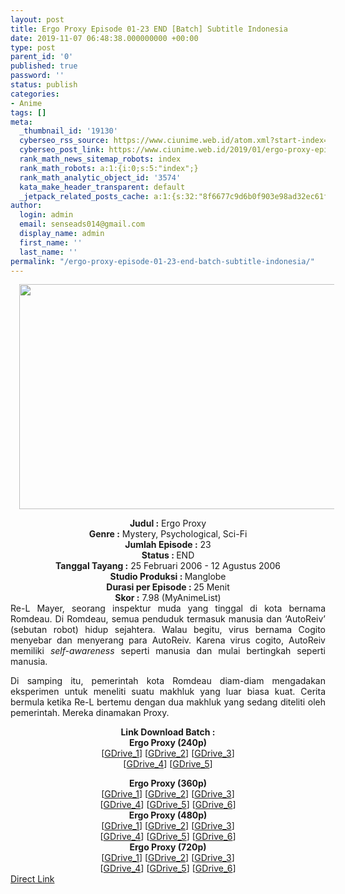 ```yaml
---
layout: post
title: Ergo Proxy Episode 01-23 END [Batch] Subtitle Indonesia
date: 2019-11-07 06:48:38.000000000 +00:00
type: post
parent_id: '0'
published: true
password: ''
status: publish
categories:
- Anime
tags: []
meta:
  _thumbnail_id: '19130'
  cyberseo_rss_source: https://www.ciunime.web.id/atom.xml?start-index=2101&max-results=150
  cyberseo_post_link: https://www.ciunime.web.id/2019/01/ergo-proxy-episode-01-23-end-batch.html
  rank_math_news_sitemap_robots: index
  rank_math_robots: a:1:{i:0;s:5:"index";}
  rank_math_analytic_object_id: '3574'
  kata_make_header_transparent: default
  _jetpack_related_posts_cache: a:1:{s:32:"8f6677c9d6b0f903e98ad32ec61f8deb";a:2:{s:7:"expires";i:1662939426;s:7:"payload";a:0:{}}}
author:
  login: admin
  email: senseads014@gmail.com
  display_name: admin
  first_name: ''
  last_name: ''
permalink: "/ergo-proxy-episode-01-23-end-batch-subtitle-indonesia/"
---
```

<div class="separator" style="clear: both; text-align: center;"><a href="https://4.bp.blogspot.com/-YUzgkbQ9VwM/XDFbcBOo7jI/AAAAAAAAGUc/9WdILcrfHHsLxrIv_RJNRMRSi-aY6uJQACLcBGAs/s1600/Ergo%2BProxy.jpg" imageanchor="1" style="margin-left: 1em; margin-right: 1em;"><img border="0" data-original-height="720" data-original-width="1280" height="360" src="{{ site.baseurl }}/assets/2019/11/Ergo%2BProxy.jpg" width="640" /></a></div>
<p>
<div style="text-align: center;"><b>Judul :</b> Ergo Proxy</div>
<div style="text-align: center;"><b><b>Genre :</b></b> Mystery, Psychological, Sci-Fi</div>
<div style="text-align: center;"><b>Jumlah Episode :</b> 23<br /><b>Status :&nbsp;</b>END<br /><b>Tanggal Tayang :</b> 25 Februari 2006 - 12 Agustus 2006<br /><b>Studio Produksi : </b>Manglobe<br /><b>Durasi per Episode :&nbsp;</b>25 Menit</div>
<div style="text-align: center;"><b>Skor :</b> 7.98 (MyAnimeList)</div>
<div style="text-align: justify;"></div>
<div style="text-align: justify;">Re-L Mayer, seorang inspektur muda yang tinggal di kota bernama Romdeau. Di Romdeau, semua penduduk termasuk manusia dan ‘AutoReiv’ (sebutan robot) hidup sejahtera. Walau begitu, virus bernama Cogito menyebar dan menyerang para AutoReiv. Karena virus cogito, AutoReiv memiliki <i>self-awareness</i> seperti manusia dan mulai bertingkah seperti manusia.</p>
<p>Di samping itu, pemerintah kota Romdeau diam-diam mengadakan eksperimen untuk meneliti suatu makhluk yang luar biasa kuat. Cerita bermula ketika Re-L bertemu dengan dua makhluk yang sedang diteliti oleh pemerintah. Mereka dinamakan Proxy.</p></div>
<div style="text-align: justify;"></div>
<div style="text-align: justify;"></div>
<div style="text-align: center;"><b>Link Download Batch :</b></div>
<div style="text-align: center;">
<div style="text-align: center;"><b>Ergo Proxy (240p)</b></div>
<div style="text-align: center;">[<a href="https://drive.google.com/uc?id=1bycgVlR6obMChRQlrlkK8pnhWw8tUkpz" target="_blank" rel="noopener">GDrive_1</a>] [<a href="https://drive.google.com/uc?id=1VzgRhzKncT65DXGLo3UIVAuCl72G5HVl" target="_blank" rel="noopener">GDrive_2</a>] [<a href="https://drive.google.com/uc?id=1Ard40-NcQ1_CuWzfaxxf92bhnUGEwNGX" target="_blank" rel="noopener">GDrive_3</a>]<br />[<a href="https://drive.google.com/uc?id=1VudBzHOB34Wsz5Ls52AaMICJZ4xBhW0f" target="_blank" rel="noopener">GDrive_4</a>] [<a href="https://drive.google.com/uc?export=download&amp;id=1VZumxwh4I8fstCtvkXVMJT0jCFnMKbJf" target="_blank" rel="noopener">GDrive_5</a>]</div>
<p></div>
<div style="text-align: center;"><b>Ergo Proxy (360p)</b></div>
<div style="text-align: center;">[<a href="https://drive.google.com/uc?id=1HQlrE-tbl4v3aKIWXtxeLl8B3iW_klJu" target="_blank" rel="noopener">GDrive_1</a>] [<a href="https://drive.google.com/uc?id=1bwmM4-BsDPE9012hLU3EobafdAegUPEG" target="_blank" rel="noopener">GDrive_2</a>] [<a href="https://drive.google.com/uc?id=1RKEJfBv3nzZKkFNe2xGpEfvxr4i0SP8o" target="_blank" rel="noopener">GDrive_3</a>]<br />[<a href="https://drive.google.com/uc?id=1t1hQ-cQxihzKBscV7cRYEWxfPm8rXwFT" target="_blank" rel="noopener">GDrive_4</a>] [<a href="https://drive.google.com/uc?id=13faCGIp6SdgoGHS5LEUHRvxKDRgFr6g7" target="_blank" rel="noopener">GDrive_5</a>] [<a href="https://drive.google.com/uc?export=download&amp;id=1cCH5SsnHLuQ2G_JHHtu22rw8NW-c6xG0" target="_blank" rel="noopener">GDrive_6</a>]</div>
<div style="text-align: center;"></div>
<div style="text-align: center;"><b>Ergo Proxy (480p)</b><br />[<a href="https://drive.google.com/uc?id=1C-8oLCKkgL7puXqg4TvmSifR3Ui9nH_w" target="_blank" rel="noopener">GDrive_1</a>] [<a href="https://drive.google.com/uc?id=1X0-0qUnTMJusoCk2YHKXVjAPlaCmNer8" target="_blank" rel="noopener">GDrive_2</a>] [<a href="https://drive.google.com/uc?id=1OFwZ1vC1ZdHLSQeIvRDy3V6tKJvc7bnP" target="_blank" rel="noopener">GDrive_3</a>]<br />[<a href="https://drive.google.com/uc?id=1cP7Ld-U_RbjqL5gRiY-veLdaatJQxXE-" target="_blank" rel="noopener">GDrive_4</a>] [<a href="https://drive.google.com/uc?id=1znaw-QJb3-lO2vbnDL_8LFxz-tu03v9O" target="_blank" rel="noopener">GDrive_5</a>] [<a href="https://drive.google.com/uc?export=download&amp;id=1lZYtRFGCemnNKQHG0c5dJTr5_d8EiDUh" target="_blank" rel="noopener">GDrive_6</a>]</div>
<div style="text-align: center;"><b>Ergo Proxy (720p)</b><br />[<a href="https://drive.google.com/uc?id=1K3_KoAdhlAfRKGWgLbIR1OTuH7VraQKB" target="_blank" rel="noopener">GDrive_1</a>] [<a href="https://drive.google.com/uc?id=1-me3DtnzOD3onq_sfS8vrgYCBgKatk-4" target="_blank" rel="noopener">GDrive_2</a>] [<a href="https://drive.google.com/uc?id=1OxtWVc3bNBL1hinBVhtOZZBidph4cMPN" target="_blank" rel="noopener">GDrive_3</a>]<br />[<a href="https://drive.google.com/uc?id=1a2q2el61rVGaQem3kiZQdaWvOjZVLZBg" target="_blank" rel="noopener">GDrive_4</a>] [<a href="https://drive.google.com/uc?id=1aKQWXW2JQBSCMd7ZoRwSLvbZXeAXo3I7" target="_blank" rel="noopener">GDrive_5</a>] [<a href="https://drive.google.com/uc?export=download&amp;id=1EPUXw_nRae2ttXkJM74T93eaClDoJ5W3" target="_blank" rel="noopener">GDrive_6</a>]</div>
<link rel="stylesheet" href="https://cdnjs.cloudflare.com/ajax/libs/font-awesome/4.7.0/css/font-awesome.min.css" />
<div class="divbtn"> <a href="https://handymansurrender.com/fihup8buzv?key=94550f7ce39444073321dde3b8782f97" class="btn"><i class="fa fa-download"></i> Direct Link</a> </div>
